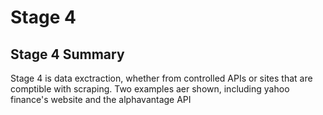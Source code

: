 # Stage 4

## Stage 4 Summary

Stage 4 is data exctraction, whether from controlled APIs or sites that are comptible with scraping. Two examples aer shown, including yahoo finance's website and the alphavantage API
